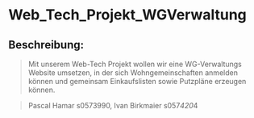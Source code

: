 # Web_Tech_Projekt_WGVerwaltung

## **Beschreibung:**
> Mit unserem Web-Tech Projekt wollen wir eine WG-Verwaltungs Website umsetzen, in der sich Wohngemeinschaften anmelden können und  gemeinsam
> Einkaufslisten sowie Putzpläne erzeugen können. 

> Pascal Hamar s0573990, Ivan Birkmaier s057*420*4


